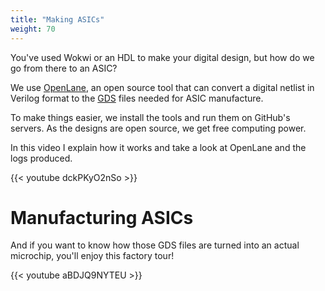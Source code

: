 ```yaml
---
title: "Making ASICs"
weight: 70
---
```


You've used Wokwi or an HDL to make your digital design, but how do we go from there to an ASIC?

We use [OpenLane](https://www.zerotoasiccourse.com/terminology/openlane/), an open source tool that can convert a digital netlist in Verilog format to the [GDS](https://www.zerotoasiccourse.com/terminology/gds2/) files needed for ASIC manufacture.

To make things easier, we install the tools and run them on GitHub's servers. As the designs are open source, we get free computing power.

In this video I explain how it works and take a look at OpenLane and the logs produced.

{{< youtube dckPKyO2nSo >}}

# Manufacturing ASICs

And if you want to know how those GDS files are turned into an actual microchip, you'll enjoy this factory tour!

{{< youtube aBDJQ9NYTEU >}}
